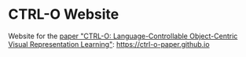 # CTRL-O Website

Website for the [paper "CTRL-O: Language-Controllable Object-Centric Visual Representation Learning"](https://ctrl-o-paper.github.io/static/ctrl-o-paper.pdf):  https://ctrl-o-paper.github.io
